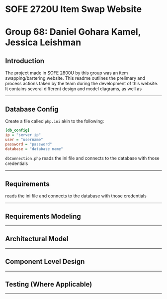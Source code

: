 # SOFE 2720U Item Swap Website
# Group 68: Daniel Gohara Kamel, Jessica Leishman

## Introduction
The project made in SOFE 2800U by this group was an item swapping/bartering website. This readme outlines the prelimary and process actions taken by the team during the development of this website. It contains several different design and model diagrams, as well as

---
## Database Config

Create a file called `php.ini` akin to the following:

```ini
[db_config]
ip = "server ip"
user = "username"
password = "password"
database = "database name"

```

`dbConnection.php` reads the ini file and connects to the database with those credentials

---
## Requirements
reads the ini file and connects to the database with those credentials

---
## Requirements Modeling


---
## Architectural Model


---
## Component Level Design


---
## Testing (Where Applicable)


---
